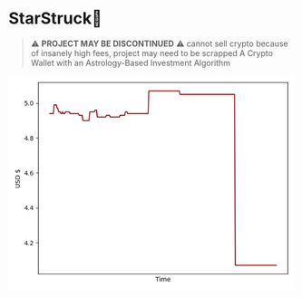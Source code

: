 # StarStruck🚀
> :warning: **PROJECT MAY BE DISCONTINUED** :warning: 
cannot sell crypto because of insanely high fees, project may need to be scrapped
A Crypto Wallet with an Astrology-Based Investment Algorithm 

<div align="center">
<img src='https://github.com/daminals/StarStruck/blob/master/static/portfolio.png'>
</div>
